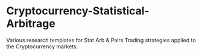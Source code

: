 # Cryptocurrency-Statistical-Arbitrage
Various research templates for Stat Arb &amp; Pairs Trading strategies applied to the Cryptocurrency markets.
